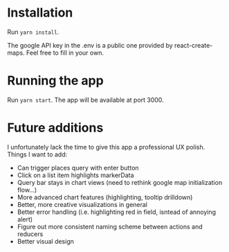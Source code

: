 # Installation
Run `yarn install`.

The google API key in the .env is a public one provided by react-create-maps. Feel free to fill in your own.

# Running the app
Run `yarn start`. The app will be available at port 3000.

# Future additions
I unfortunately lack the time to give this app a professional UX polish.
Things I want to add:
* Can trigger places query with enter button
* Click on a list item highlights markerData
* Query bar stays in chart views (need to rethink google map initialization flow...)
* More advanced chart features (highlighting, tooltip drilldown)
* Better, more creative visualizations in general
* Better error handling (i.e. highlighting red in field, isntead of annoying alert)
* Figure out more consistent naming scheme between actions and reducers
* Better visual design
